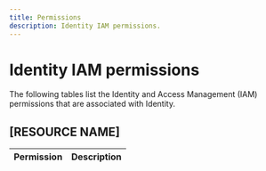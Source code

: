 ```yaml
---
title: Permissions
description: Identity IAM permissions.
---
```


# Identity IAM permissions

The following tables list the Identity and Access Management (IAM) permissions that are associated with Identity.

## [RESOURCE NAME]

| Permission | Description |
| --- | --- |
